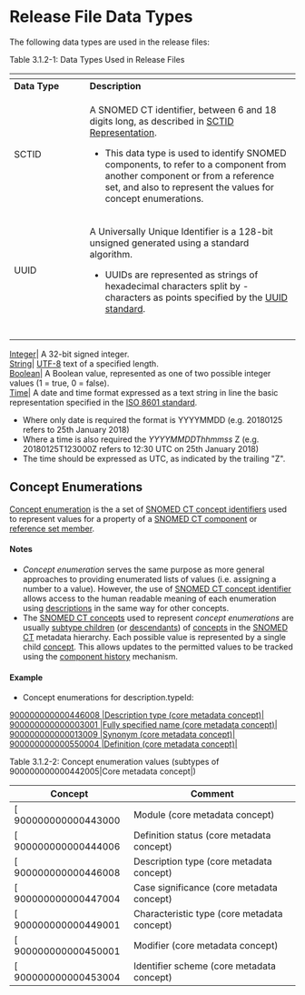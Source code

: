 # Release File Data Types

The following data types are used in the release files:

Table 3.1.2-1: Data Types Used in Release Files

<table data-header-hidden><thead><tr><th width="117.2421875"></th><th></th></tr></thead><tbody><tr><td><strong>Data Type</strong></td><td><strong>Description</strong></td></tr><tr><td>SCTID</td><td><p>A SNOMED CT identifier, between 6 and 18 digits long, as described in <a href="../../6 snomed-ct-identifiers/6.2-sctid-representation.md">SCTID Representation</a>.<br></p><ul><li>This data type is used to identify SNOMED components, to refer to a component from another component or from a reference set, and also to represent the values for concept enumerations.</li></ul></td></tr><tr><td>UUID</td><td><p>A Universally Unique Identifier is a 128-bit unsigned generated using a standard algorithm.</p><ul><li>UUIDs are represented as strings of hexadecimal characters split by - characters as points specified by the <a href="https://en.wikipedia.org/wiki/Universally_unique_identifier">UUID standard</a>.</li></ul></td></tr><tr><td></td><td></td></tr><tr><td></td><td></td></tr><tr><td></td><td></td></tr><tr><td></td><td></td></tr></tbody></table>



[Integer](https://confluence.ihtsdotools.org/display/DOCRELFMT/Integer+\(field\))| A 32-bit signed integer.\
[String](https://confluence.ihtsdotools.org/display/DOCRELFMT/String+\(data+type\))| [UTF-8](https://confluence.ihtsdotools.org/display/DOCGLOSS/UTF-8) text of a specified length.\
[Boolean](https://confluence.ihtsdotools.org/display/DOCRELFMT/Boolean+\(data+type\))| A Boolean value, represented as one of two possible integer values (1 = true, 0 = false).\
[Time](https://confluence.ihtsdotools.org/display/DOCRELFMT/Time+\(data+type\))| A date and time format expressed as a text string in line the basic representation specified in the [ISO 8601 standard](https://en.wikipedia.org/wiki/ISO_8601).

* Where only date is required the format is YYYYMMDD (e.g. 20180125 refers to 25th January 2018)
* Where a time is also required the _YYYYMMDDThhmmss_ Z (e.g. 20180125T123000Z refers to 12:30 UTC on 25th January 2018)
* The time should be expressed as UTC, as indicated by the trailing "Z".

## Concept Enumerations

[Concept enumeration](https://confluence.ihtsdotools.org/display/DOCGLOSS/Concept+enumeration) is the a set of [SNOMED CT concept identifiers](https://confluence.ihtsdotools.org/display/DOCGLOSS/SNOMED+CT+identifier) used to represent values for a property of a [SNOMED CT component](https://confluence.ihtsdotools.org/display/DOCGLOSS/SNOMED+CT+component) or [reference set member](https://confluence.ihtsdotools.org/display/DOCGLOSS/reference+set+member).

#### Notes

* _Concept enumeration_ serves the same purpose as more general approaches to providing enumerated lists of values (i.e. assigning a number to a value). However, the use of [SNOMED CT concept identifier](https://confluence.ihtsdotools.org/display/DOCGLOSS/SNOMED+CT+identifier) allows access to the human readable meaning of each enumeration using [descriptions](https://confluence.ihtsdotools.org/display/DOCGLOSS/description) in the same way for other concepts.
* The [SNOMED CT concepts](https://confluence.ihtsdotools.org/display/DOCGLOSS/SNOMED+CT+concept) used to represent _concept enumerations_ are usually [subtype children](https://confluence.ihtsdotools.org/display/DOCGLOSS/subtype+children) (or [descendants](https://confluence.ihtsdotools.org/display/DOCGLOSS/descendant)) of [concepts](https://confluence.ihtsdotools.org/display/DOCGLOSS/concept) in the [SNOMED CT](https://confluence.ihtsdotools.org/display/DOCGLOSS/SNOMED+CT) metadata hierarchy. Each possible value is represented by a single child [concept](https://confluence.ihtsdotools.org/display/DOCGLOSS/concept). This allows updates to the permitted values to be tracked using the [component history](https://confluence.ihtsdotools.org/display/DOCGLOSS/component+history) mechanism.

#### Example

* Concept enumerations for description.typeId:

[900000000000446008 |Description type (core metadata concept)|](http://snomed.info/id/900000000000446008)\
[900000000000003001 |Fully specified name (core metadata concept)|](http://snomed.info/id/900000000000003001)\
[900000000000013009 |Synonym (core metadata concept)|](http://snomed.info/id/900000000000013009)\
[900000000000550004 |Definition (core metadata concept)|](http://snomed.info/id/900000000000550004)

Table 3.1.2-2: Concept enumeration values (subtypes of 900000000000442005|Core metadata concept|)

| **Concept**           | **Comment**                                 |
| --------------------- | ------------------------------------------- |
| \[ 900000000000443000 | Module (core metadata concept)              |
| \[ 900000000000444006 | Definition status (core metadata concept)   |
| \[ 900000000000446008 | Description type (core metadata concept)    |
| \[ 900000000000447004 | Case significance (core metadata concept)   |
| \[ 900000000000449001 | Characteristic type (core metadata concept) |
| \[ 900000000000450001 | Modifier (core metadata concept)            |
| \[ 900000000000453004 | Identifier scheme (core metadata concept)   |
